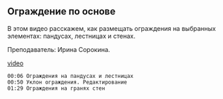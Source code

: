 ## Ограждение по основе

В этом видео расскажем, как размещать ограждения на выбранных элементах: пандусах, лестницах и стенах.

Преподаватель: Ирина Сорокина.

[video](https://player.softculture.cc/embed/online/RVT/RVT_42.17.02_L4-12_Theory_Rail_by_Host)

``` chapters
00:06 Ограждения на пандусах и лестницах
00:50 Уклон ограждения. Редактирование
01:29 Ограждения на гранях стен
```
